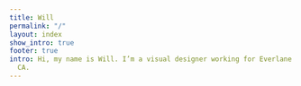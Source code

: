 ```yaml
---
title: Will
permalink: "/"
layout: index
show_intro: true
footer: true
intro: Hi, my name is Will. I’m a visual designer working for Everlane in San Francisco,
  CA.
---
```


